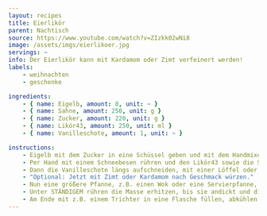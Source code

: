 ```yaml
---
layout: recipes
title: Eierlikör
parent: Nachtisch
source: https://www.youtube.com/watch?v=ZIzkk02wNi8
image: /assets/imgs/eierlikoer.jpg
servings: ~
info: Der Eierlikör kann mit Kardamom oder Zimt verfeinert werden!
labels:
    - weihnachten
    - geschenke

ingredients:
    - { name: Eigelb, amount: 8, unit: ~ }
    - { name: Sahne, amount: 250, unit: g }
    - { name: Zucker, amount: 220, unit: g }
    - { name: Likör43, amount: 250, unit: ml }
    - { name: Vanilleschote, amount: 1, unit: ~ }

instructions:
    - Eigelb mit dem Zucker in eine Schüssel geben und mit dem Handmixer schaumig schlagen.
    - Per Hand mit einem Schneebesen rühren und den Likör43 sowie die Sahne langsam dazu geben.
    - Dann die Vanilleschote längs aufschneiden, mit einer Löffel oder Messer auskratzen und alles in die Mischung geben.
    - "Optional: Jetzt mit Zimt oder Kardamom nach Geschmack würzen."
    - Nun eine größere Pfanne, z.B. einen Wok oder eine Servierpfanne, bei mittlerer Hitze (6/9) auf den Herd stellen und die Mischung dazu geben.
    - Unter STÄNDIGEM rühren die Masse erhitzen, bis sie andickt und die gewünschte Konsistenz erreicht hat. Ggf. die Hitze währenddessen etwas reduzieren aber nicht zu viel, weil es sonst ewig dauert, bis die Masse andickt.
    - Am Ende mit z.B. einem Trichter in eine Flasche füllen, abkühlen lassen, fertig!
---
```

